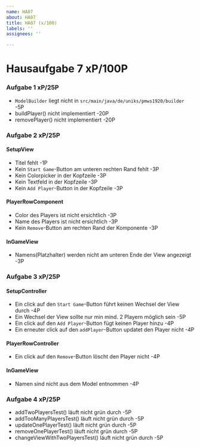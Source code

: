 ```yaml
---
name: HA07
about: HA07
title: HA07 (x/100)
labels: ''
assignees: ''

---
```


# Hausaufgabe 7 xP/100P

### Aufgabe 1 xP/25P
- `ModelBuilder` liegt nicht in `src/main/java/de/uniks/pmws1920/builder`   -5P
- buildPlayer() nicht implementiert -20P
- removePlayer() nicht implementiert -20P


### Aufgabe 2 xP/25P
#### SetupView
- Titel fehlt -1P
- Kein `Start Game`-Button am unteren rechten Rand fehlt -3P
- Kein Colorpicker in der Kopfzeile -3P
- Kein Textfeld in der Kopfzeile -3P
- Kein `Add Player`-Button in der Kopfzeile -3P

#### PlayerRowComponent
- Color des Players ist nicht ersichtlich -3P
- Name des Players ist nicht ersichtlich -3P
- Kein `Remove`-Button am rechten Rand der Komponente -3P

#### InGameView
- Namens(Platzhalter) werden nicht am unteren Ende der View angezeigt -3P


### Aufgabe 3 xP/25P
#### SetupController
- Ein click auf den `Start Game`-Button führt keinen Wechsel der View durch -4P
- Ein Wechsel der View sollte nur min mind. 2 Playern möglich sein -5P
- Ein click auf den `Add Player`-Button fügt keinen Player hinzu -4P
- Ein erneuter click auf den `addPlayer`-Button updatet den Player nicht -4P


#### PlayerRowController
- Ein click auf den `Remove`-Button löscht den Player nicht -4P

#### InGameView
- Namen sind nicht aus dem Model entnommen -4P


### Aufgabe 4 xP/25P
- addTwoPlayersTest() läuft nicht grün durch -5P
- addTooManyPlayersTest() läuft nicht grün durch -5P
- updateOnePlayerTest() läuft nicht grün durch -5P
- removeOnePlayerTest() läuft nicht grün durch -5P
- changeViewWithTwoPlayersTest() läuft nicht grün durch -5P
